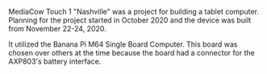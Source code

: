 MediaCow Touch 1 "Nashville" was a project for building a tablet computer. Planning for the project started in October 2020 and the device was built from November 22-24, 2020. 

It utilized the Banana Pi M64 Single Board Computer. This board was chosen over others at the time because the board had a connector for the AXP803's battery interface. 
